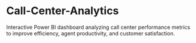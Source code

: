 # Call-Center-Analytics
Interactive Power BI dashboard analyzing call center performance metrics to improve efficiency, agent productivity, and customer satisfaction.
